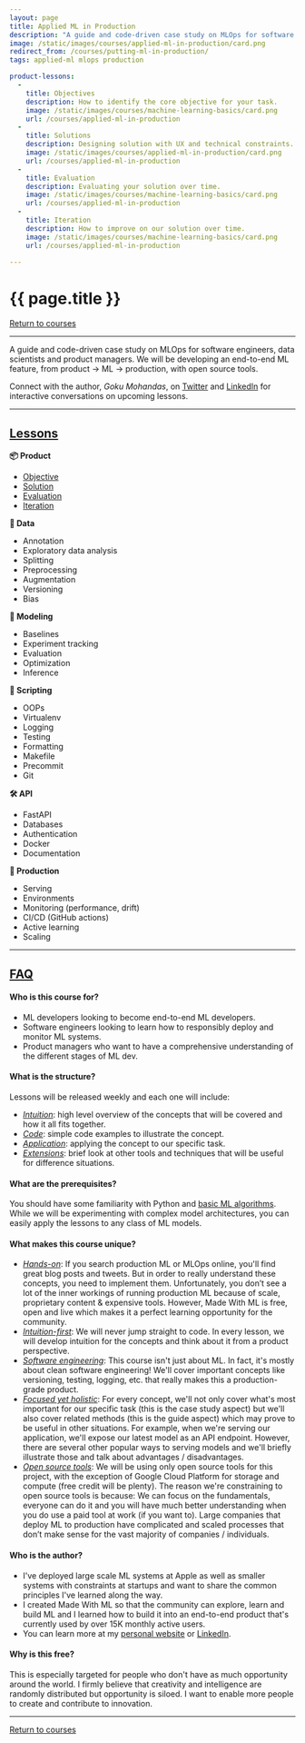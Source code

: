 ```yaml
---
layout: page
title: Applied ML in Production
description: "A guide and code-driven case study on MLOps for software engineers, data scientists and product managers."
image: /static/images/courses/applied-ml-in-production/card.png
redirect_from: /courses/putting-ml-in-production/
tags: applied-ml mlops production

product-lessons:
  -
    title: Objectives
    description: How to identify the core objective for your task.
    image: /static/images/courses/machine-learning-basics/card.png
    url: /courses/applied-ml-in-production
  -
    title: Solutions
    description: Designing solution with UX and technical constraints.
    image: /static/images/courses/applied-ml-in-production/card.png
    url: /courses/applied-ml-in-production
  -
    title: Evaluation
    description: Evaluating your solution over time.
    image: /static/images/courses/machine-learning-basics/card.png
    url: /courses/applied-ml-in-production
  -
    title: Iteration
    description: How to improve on our solution over time.
    image: /static/images/courses/machine-learning-basics/card.png
    url: /courses/applied-ml-in-production

---
```


<div class="row">
  <div class="col-md-8 col-6 mr-auto">
    <h1 class="page-title">{{ page.title }}</h1>
  </div>
  <div class="col-md-4 col-6">
    <div class="btn-group float-right mb-0" role="group">
      <a href="{% link _courses/index.md %}" class="btn btn-sm btn-outline-secondary"><i
          class="fas fa-sm fa-arrow-left mr-1"></i>Return to courses</a>
    </div>
  </div>
</div>
<hr class="mt-0">

A guide and code-driven case study on MLOps for software engineers, data scientists and product managers. We will be developing an end-to-end ML feature, from product → ML → production, with open source tools.

<div class="alert info" role="alert">
  <span style="text-align: left;">
    <i class="fas fa-info-circle mr-1"></i> Connect with the author, <i>Goku Mohandas</i>, on
    <a href="https://twitter.com/GokuMohandas" target="_blank">Twitter</a> and
    <a href="https://www.linkedin.com/in/goku" target="_blank">LinkedIn</a> for
    interactive conversations on upcoming lessons.
  </span>
</div>

<hr>

<h2><u>Lessons</u></h2>

<div class="row mt-4">
  <div class="col-md-4">
    <b>📦 Product</b>
    <ul>
      <li><a href="{% link _courses/applied-ml-in-production/objective.md %}">Objective</a></li>
      <li><a href="{% link _courses/applied-ml-in-production/solution.md %}">Solution</a></li>
      <li><a href="{% link _courses/applied-ml-in-production/evaluation.md %}">Evaluation</a></li>
      <li><a href="{% link _courses/applied-ml-in-production/iteration.md %}">Iteration</a></li>
    </ul>
    <b>🔢 Data</b>
    <ul>
      <li>Annotation</li>
      <li>Exploratory data analysis</li>
      <li>Splitting</li>
      <li>Preprocessing</li>
      <li>Augmentation</li>
      <li>Versioning</li>
      <li>Bias</li>
    </ul>
  </div>
  <div class="col-md-4">
    <b>🤖 Modeling</b>
    <ul>
      <li>Baselines</li>
      <li>Experiment tracking</li>
      <li>Evaluation</li>
      <li>Optimization</li>
      <li>Inference</li>
    </ul>
    <b>📝 Scripting</b>
    <ul>
      <li>OOPs</li>
      <li>Virtualenv</li>
      <li>Logging</li>
      <li>Testing</li>
      <li>Formatting</li>
      <li>Makefile</li>
      <li>Precommit</li>
      <li>Git</li>
    </ul>
  </div>
  <div class="col-md-4">
    <b>🛠 API</b>
    <ul>
      <li>FastAPI</li>
      <li>Databases</li>
      <li>Authentication</li>
      <li>Docker</li>
      <li>Documentation</li>
    </ul>
    <b>🚀 Production</b>
    <ul>
      <li>Serving</li>
      <li>Environments</li>
      <li>Monitoring (performance, drift)</li>
      <li>CI/CD (GitHub actions)</li>
      <li>Active learning</li>
      <li>Scaling</li>
    </ul>
  </div>
</div>


<hr>

<h2><u>FAQ</u></h2>

#### Who is this course for?
- ML developers looking to become end-to-end ML developers.
- Software engineers looking to learn how to responsibly deploy and monitor ML systems.
- Product managers who want to have a comprehensive understanding of the different stages of ML dev.

#### What is the structure?
Lessons will be released weekly and each one will include:
- *<u>Intuition</u>*: high level overview of the concepts that will be covered and how it all fits together.
- *<u>Code</u>*: simple code examples to illustrate the concept.
- *<u>Application</u>*: applying the concept to our specific task.
- *<u>Extensions</u>*: brief look at other tools and techniques that will be useful for difference situations.

#### What are the prerequisites?
You should have some familiarity with Python and [basic ML algorithms](https://github.com/madewithml/basics). While we will be experimenting with complex model architectures, you can easily apply the lessons to any class of ML models.

#### What makes this course unique?
- *<u>Hands-on</u>*: If you search production ML or MLOps online, you'll find great blog posts and tweets. But in order to really understand these concepts, you need to implement them. Unfortunately, you don’t see a lot of the inner workings of running production ML because of scale, proprietary content & expensive tools. However, Made With ML is free, open and live which makes it a perfect learning opportunity for the community.
- *<u>Intuition-first</u>*: We will never jump straight to code. In every lesson, we will develop intuition for the concepts and think about it from a product perspective.
- *<u>Software engineering</u>*: This course isn't just about ML. In fact, it's mostly about clean software engineering! We'll cover important concepts like versioning, testing, logging, etc. that really makes this a production-grade product.
- *<u>Focused yet holistic</u>*: For every concept, we'll not only cover what's most important for our specific task (this is the case study aspect) but we'll also cover related methods (this is the guide aspect) which may prove to be useful in other situations. For example, when we're serving our application, we'll expose our latest model as an API endpoint. However, there are several other popular ways to serving models and we'll briefly illustrate those and talk about advantages / disadvantages.
- *<u>Open source tools</u>*: We will be using only open source tools for this project, with the exception of Google Cloud Platform for storage and compute (free credit will be plenty). The reason we're constraining to open source tools is because:
We can focus on the fundamentals, everyone can do it and you will have much better understanding when you do use a paid tool at work (if you want to).
Large companies that deploy ML to production have complicated and scaled processes that don’t make sense for the vast majority of companies / individuals.

#### Who is the author?
- I've deployed large scale ML systems at Apple as well as smaller systems with constraints at startups and want to share the common principles I've learned along the way.
- I created Made With ML so that the community can explore, learn and build ML and I learned how to build it into an end-to-end product that's currently used by over 15K monthly active users.
- You can learn more at my [personal website](https://goku.me/) or [LinkedIn](https://www.linkedin.com/in/goku/).

#### Why is this free?
This is especially targeted for people who don't have as much opportunity around the world. I firmly believe that creativity and intelligence are randomly distributed but opportunity is siloed. I want to enable more people to create and contribute to innovation.

<hr>

<a href="{% link _courses/index.md %}" class="btn btn-sm btn-outline-secondary"><i class="fas fa-sm fa-arrow-left mr-1"></i>Return to courses</a>